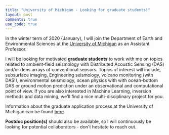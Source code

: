 ```yaml
---
title: "University of Michigan - Looking for graduate students!"
layout: post
comments: true
use_code: true
---
```



In the winter term of 2020 (January), I will join the Department of Earth and Environmental Sciences at the [University of Michigan](https://lsa.umich.edu/earth) as an Assistant Professor.  

I will be looking for motivated **graduate students** to work with me on topics related to ambient-field seismology with Distributed Acoustic Sensing (DAS) and/or dens arrays of conventional sensors. Topics of interest will include, subsurface imaging, Engineering seismology, volcano monitoring (with DAS!), environmental seismology, ocean physics with with ocean-bottom DAS or ground motion prediction under an observational and computational point of view. If you are also interested in Machine Learning, inversion methods and data mining, we'll find a nice multi-disciplinary project for you.  

Information about the graduate application process at the University of Michigan can be found [here](https://rackham.umich.edu/admissions/applying/). 

**Postdoc position(s)** should also be available, so I will continuously be looking for potential collaborators - don't hesitate to reach out. 





